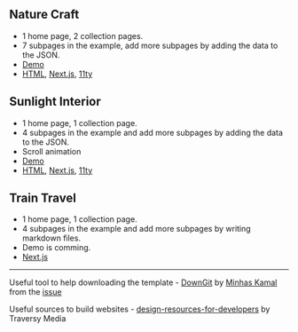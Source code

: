 ## Nature Craft
- 1 home page, 2 collection pages.
- 7 subpages in the example, add more subpages by adding the data to the JSON.
- [Demo](https://zummon.github.io/website-template/nature-craft/html/index.html)
- [HTML](https://downgit.github.io/#/home?url=https://github.com/zummon/website-template/tree/master/nature-craft/html), [Next.js](https://downgit.github.io/#/home?url=https://github.com/zummon/website-template/tree/master/nature-craft/nextjs), [11ty](https://downgit.github.io/#/home?url=https://github.com/zummon/website-template/tree/master/nature-craft/eleventy)

## Sunlight Interior
- 1 home page, 1 collection page.
- 4 subpages in the example and add more subpages by adding the data to the JSON.
- Scroll animation
- [Demo](https://zummon.github.io/website-template/sunlight-interior/html/index.html)
- [HTML](https://downgit.github.io/#/home?url=https://github.com/zummon/website-template/tree/master/sunlight-interior/html), [Next.js](https://downgit.github.io/#/home?url=https://github.com/zummon/website-template/tree/master/sunlight-interior/nextjs), [11ty](https://downgit.github.io/#/home?url=https://github.com/zummon/website-template/tree/master/sunlight-interior/eleventy)

## Train Travel
- 1 home page, 1 collection page.
- 4 subpages in the example and add more subpages by writing markdown files.
- Demo is comming.
- [Next.js](https://downgit.github.io/#/home?url=https://github.com/zummon/website-template/tree/master/train-travel/nextjs)

---

Useful tool to help downloading the template - [DownGit](https://downgit.github.io/) by [Minhas Kamal](https://stackoverflow.com/users/4684058/minhas-kamal) from the [issue](https://stackoverflow.com/questions/7106012/)

Useful sources to build websites - [design-resources-for-developers](https://github.com/bradtraversy/design-resources-for-developers) by Traversy Media
